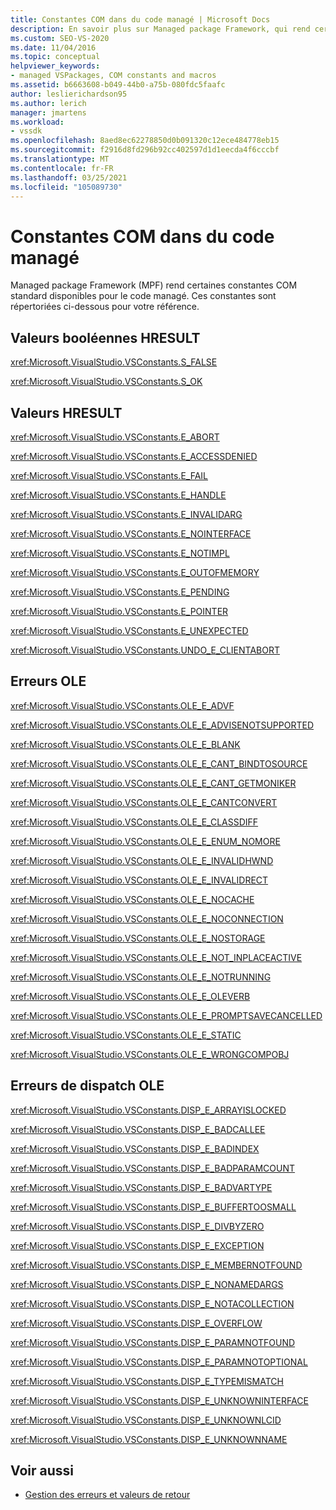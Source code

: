 ```yaml
---
title: Constantes COM dans du code managé | Microsoft Docs
description: En savoir plus sur Managed package Framework, qui rend certaines constantes COM standard disponibles pour le code managé.
ms.custom: SEO-VS-2020
ms.date: 11/04/2016
ms.topic: conceptual
helpviewer_keywords:
- managed VSPackages, COM constants and macros
ms.assetid: b6663608-b049-44b0-a75b-080fdc5faafc
author: leslierichardson95
ms.author: lerich
manager: jmartens
ms.workload:
- vssdk
ms.openlocfilehash: 8aed8ec62278850d0b091320c12ece484778eb15
ms.sourcegitcommit: f2916d8fd296b92cc402597d1d1eecda4f6cccbf
ms.translationtype: MT
ms.contentlocale: fr-FR
ms.lasthandoff: 03/25/2021
ms.locfileid: "105089730"
---
```

# <a name="com-constants-in-managed-code"></a>Constantes COM dans du code managé
Managed package Framework (MPF) rend certaines constantes COM standard disponibles pour le code managé. Ces constantes sont répertoriées ci-dessous pour votre référence.

## <a name="boolean-hresult-values"></a>Valeurs booléennes HRESULT
 <xref:Microsoft.VisualStudio.VSConstants.S_FALSE>

 <xref:Microsoft.VisualStudio.VSConstants.S_OK>

## <a name="hresult-values"></a>Valeurs HRESULT
 <xref:Microsoft.VisualStudio.VSConstants.E_ABORT>

 <xref:Microsoft.VisualStudio.VSConstants.E_ACCESSDENIED>

 <xref:Microsoft.VisualStudio.VSConstants.E_FAIL>

 <xref:Microsoft.VisualStudio.VSConstants.E_HANDLE>

 <xref:Microsoft.VisualStudio.VSConstants.E_INVALIDARG>

 <xref:Microsoft.VisualStudio.VSConstants.E_NOINTERFACE>

 <xref:Microsoft.VisualStudio.VSConstants.E_NOTIMPL>

 <xref:Microsoft.VisualStudio.VSConstants.E_OUTOFMEMORY>

 <xref:Microsoft.VisualStudio.VSConstants.E_PENDING>

 <xref:Microsoft.VisualStudio.VSConstants.E_POINTER>

 <xref:Microsoft.VisualStudio.VSConstants.E_UNEXPECTED>

 <xref:Microsoft.VisualStudio.VSConstants.UNDO_E_CLIENTABORT>

## <a name="ole-errors"></a>Erreurs OLE
 <xref:Microsoft.VisualStudio.VSConstants.OLE_E_ADVF>

 <xref:Microsoft.VisualStudio.VSConstants.OLE_E_ADVISENOTSUPPORTED>

 <xref:Microsoft.VisualStudio.VSConstants.OLE_E_BLANK>

 <xref:Microsoft.VisualStudio.VSConstants.OLE_E_CANT_BINDTOSOURCE>

 <xref:Microsoft.VisualStudio.VSConstants.OLE_E_CANT_GETMONIKER>

 <xref:Microsoft.VisualStudio.VSConstants.OLE_E_CANTCONVERT>

 <xref:Microsoft.VisualStudio.VSConstants.OLE_E_CLASSDIFF>

 <xref:Microsoft.VisualStudio.VSConstants.OLE_E_ENUM_NOMORE>

 <xref:Microsoft.VisualStudio.VSConstants.OLE_E_INVALIDHWND>

 <xref:Microsoft.VisualStudio.VSConstants.OLE_E_INVALIDRECT>

 <xref:Microsoft.VisualStudio.VSConstants.OLE_E_NOCACHE>

 <xref:Microsoft.VisualStudio.VSConstants.OLE_E_NOCONNECTION>

 <xref:Microsoft.VisualStudio.VSConstants.OLE_E_NOSTORAGE>

 <xref:Microsoft.VisualStudio.VSConstants.OLE_E_NOT_INPLACEACTIVE>

 <xref:Microsoft.VisualStudio.VSConstants.OLE_E_NOTRUNNING>

 <xref:Microsoft.VisualStudio.VSConstants.OLE_E_OLEVERB>

 <xref:Microsoft.VisualStudio.VSConstants.OLE_E_PROMPTSAVECANCELLED>

 <xref:Microsoft.VisualStudio.VSConstants.OLE_E_STATIC>

 <xref:Microsoft.VisualStudio.VSConstants.OLE_E_WRONGCOMPOBJ>

## <a name="ole-dispatch-errors"></a>Erreurs de dispatch OLE
 <xref:Microsoft.VisualStudio.VSConstants.DISP_E_ARRAYISLOCKED>

 <xref:Microsoft.VisualStudio.VSConstants.DISP_E_BADCALLEE>

 <xref:Microsoft.VisualStudio.VSConstants.DISP_E_BADINDEX>

 <xref:Microsoft.VisualStudio.VSConstants.DISP_E_BADPARAMCOUNT>

 <xref:Microsoft.VisualStudio.VSConstants.DISP_E_BADVARTYPE>

 <xref:Microsoft.VisualStudio.VSConstants.DISP_E_BUFFERTOOSMALL>

 <xref:Microsoft.VisualStudio.VSConstants.DISP_E_DIVBYZERO>

 <xref:Microsoft.VisualStudio.VSConstants.DISP_E_EXCEPTION>

 <xref:Microsoft.VisualStudio.VSConstants.DISP_E_MEMBERNOTFOUND>

 <xref:Microsoft.VisualStudio.VSConstants.DISP_E_NONAMEDARGS>

 <xref:Microsoft.VisualStudio.VSConstants.DISP_E_NOTACOLLECTION>

 <xref:Microsoft.VisualStudio.VSConstants.DISP_E_OVERFLOW>

 <xref:Microsoft.VisualStudio.VSConstants.DISP_E_PARAMNOTFOUND>

 <xref:Microsoft.VisualStudio.VSConstants.DISP_E_PARAMNOTOPTIONAL>

 <xref:Microsoft.VisualStudio.VSConstants.DISP_E_TYPEMISMATCH>

 <xref:Microsoft.VisualStudio.VSConstants.DISP_E_UNKNOWNINTERFACE>

 <xref:Microsoft.VisualStudio.VSConstants.DISP_E_UNKNOWNLCID>

 <xref:Microsoft.VisualStudio.VSConstants.DISP_E_UNKNOWNNAME>

## <a name="see-also"></a>Voir aussi
- [Gestion des erreurs et valeurs de retour](../extensibility/error-handling-and-return-values.md)
